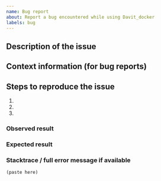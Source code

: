 ```yaml
---
name: Bug report
about: Report a bug encountered while using Davit_docker
labels: bug
---
```


<!--
Welcome to the davit_docker issue tracker! Before creating an issue, please heed the following:

1. Is your issue relevant to the frappe_docker or the main Frappe framework? https://github.com/davittec/davit_docker. if It's the latter, publish the issue there.
2. Use the search function before creating a new issue. Duplicates will be closed and directed to the original discussion.
3. When making a bug report, make sure you provide all the required information. The easier it is for maintainers to reproduce, the faster it'll be fixed.
4. If you think you know what the reason for the bug is, share it with us. Maybe put in a PR 😉
-->

## Description of the issue

## Context information (for bug reports)

## Steps to reproduce the issue

1.
2.
3.

### Observed result

### Expected result

### Stacktrace / full error message if available

```
(paste here)
```
